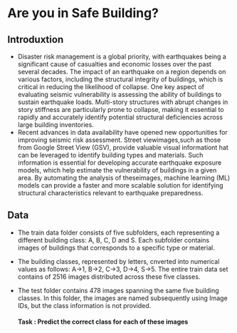 # Are you in Safe Building?

## Introduxtion
- Disaster risk management is a global priority, with earthquakes being a significant cause of casualties and economic losses over the past several decades. The impact of an earthquake on a region depends on various factors, including
 the structural integrity of buildings, which is critical in reducing the likelihood of collapse. One key aspect of evaluating seismic vulnerability is assessing the ability of buildings to sustain earthquake loads. Multi-story structures
 with abrupt changes in story stiffness are particularly prone to collapse, making it essential to rapidly and accurately identify potential structural deficiencies across large building inventories.
- Recent advances in data availability have opened new opportunities for improving seismic risk assessment. Street viewimages,such as those from Google Street View (GSV), provide valuable visual informationt hat can be leveraged to identify building types and materials. 
  Such information is essential for developing accurate earthquake exposure models, which help estimate the vulnerability of buildings in a given area. By automating the analysis of theseimages, machine learning (ML) models can provide a faster and more scalable solution for identifying structural characteristics relevant to earthquake preparedness.
  
## Data
- The train data folder consists of five subfolders, each representing a different building class: A, B, C, D and S. Each subfolder contains images of buildings that corresponds to a specific type or material.
- The building classes, represented by letters, cnverted into numerical values as follows: A->1, B->2, C->3, D->4, S->5. The entire train data set contains of 2516 images distributed across these five classes.
- The test folder contains 478 images spanning the same five building classes. In this folder, the images are named subsequently using Image IDs, but the class information is not provided.

  #### Task : Predict the correct class for each of these images


